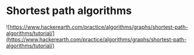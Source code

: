 # Shortest path algorithms

![https://www.hackerearth.com/practice/algorithms/graphs/shortest-path-algorithms/tutorial/](https://www.hackerearth.com/practice/algorithms/graphs/shortest-path-algorithms/tutorial/)
